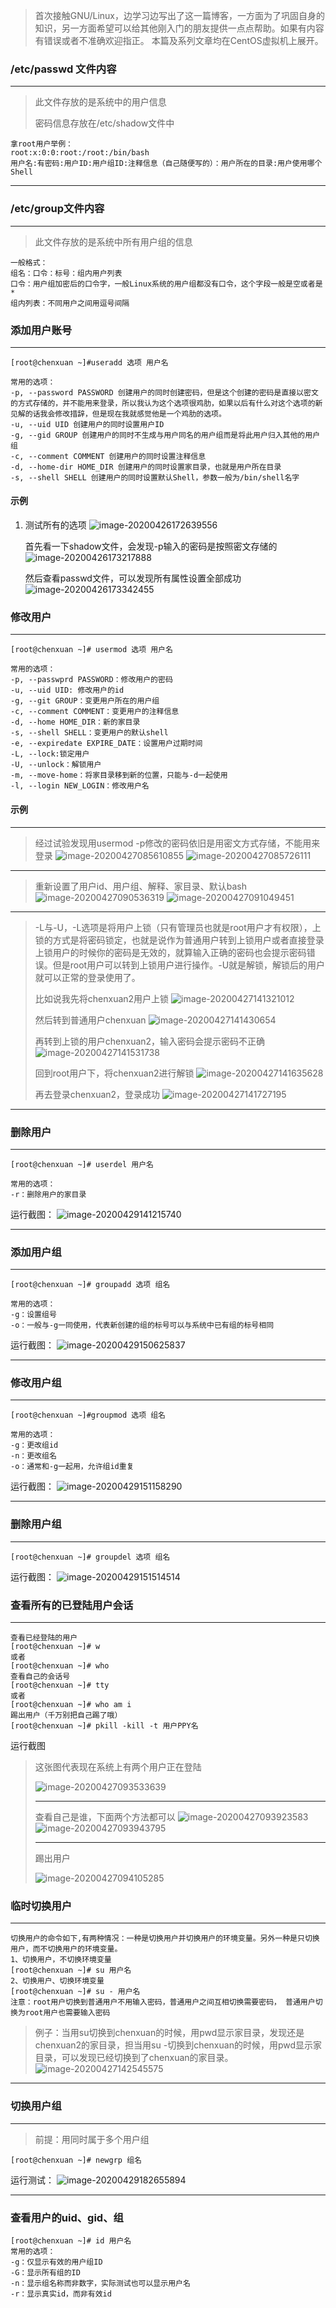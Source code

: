 



> 首次接触GNU/Linux，边学习边写出了这一篇博客，一方面为了巩固自身的知识，另一方面希望可以给其他刚入门的朋友提供一点点帮助。如果有内容有错误或者不准确欢迎指正。
> 本篇及系列文章均在CentOS虚拟机上展开。　

### /etc/passwd 文件内容

***

> 此文件存放的是系统中的用户信息
>
> 密码信息存放在/etc/shadow文件中

```shell
拿root用户举例：
root:x:0:0:root:/root:/bin/bash
用户名:有密码:用户ID:用户组ID:注释信息（自己随便写的）：用户所在的目录:用户使用哪个Shell
```

***

 ### /etc/group文件内容

***

> 此文件存放的是系统中所有用户组的信息

```shell
一般格式：
组名：口令：标号：组内用户列表
口令：用户组加密后的口令字，一般Linux系统的用户组都没有口令，这个字段一般是空或者是*
组内列表：不同用户之间用逗号间隔
```



### 添加用户账号

***

```shell
[root@chenxuan ~]#useradd 选项 用户名

常用的选项：
-p, --password PASSWORD 创建用户的同时创建密码，但是这个创建的密码是直接以密文的方式存储的，并不能用来登录，所以我认为这个选项很鸡肋，如果以后有什么对这个选项的新见解的话我会修改措辞，但是现在我就感觉他是一个鸡肋的选项。
-u, --uid UID 创建用户的同时设置用户ID
-g, --gid GROUP 创建用户的同时不生成与用户同名的用户组而是将此用户归入其他的用户组
-c, --comment COMMENT 创建用户的同时设置注释信息
-d, --home-dir HOME_DIR 创建用户的同时设置家目录，也就是用户所在目录
-s, --shell SHELL 创建用户的同时设置默认Shell，参数一般为/bin/shell名字
```

#### 示例

 1. 测试所有的选项
    ![image-20200426172639556](C:\Users\dell\AppData\Roaming\Typora\typora-user-images\image-20200426172639556.png)
    
    首先看一下shadow文件，会发现-p输入的密码是按照密文存储的
    ![image-20200426173217888](C:\Users\dell\AppData\Roaming\Typora\typora-user-images\image-20200426173217888.png)
    
    然后查看passwd文件，可以发现所有属性设置全部成功
    ![image-20200426173342455](C:\Users\dell\AppData\Roaming\Typora\typora-user-images\image-20200426173342455.png)



### 修改用户

***

```shell
[root@chenxuan ~]# usermod 选项 用户名

常用的选项：
-p, --passwprd PASSWORD：修改用户的密码
-u, --uid UID: 修改用户的id
-g, --git GROUP：变更用户所在的用户组
-c, --comment COMMENT：变更用户的注释信息
-d, --home HOME_DIR：新的家目录
-s, --shell SHELL：变更用户的默认shell
-e, --expiredate EXPIRE_DATE：设置用户过期时间
-L, --lock:锁定用户
-U, --unlock：解锁用户
-m, --move-home：将家目录移到新的位置，只能与-d一起使用
-l, --login NEW_LOGIN：修改用户名
```

#### 示例

***
> 经过试验发现用usermod -p修改的密码依旧是用密文方式存储，不能用来登录
> ![image-20200427085610855](C:\Users\dell\AppData\Roaming\Typora\typora-user-images\image-20200427085610855.png)
> ![image-20200427085726111](C:\Users\dell\AppData\Roaming\Typora\typora-user-images\image-20200427085726111.png)

***

>重新设置了用户id、用户组、解释、家目录、默认bash
>![image-20200427090536319](C:\Users\dell\AppData\Roaming\Typora\typora-user-images\image-20200427090536319.png)
>![image-20200427091049451](C:\Users\dell\AppData\Roaming\Typora\typora-user-images\image-20200427091049451.png)

***

>-L与-U，-L选项是将用户上锁（只有管理员也就是root用户才有权限），上锁的方式是将密码锁定，也就是说作为普通用户转到上锁用户或者直接登录上锁用户的时候你的密码是无效的，就算输入正确的密码也会提示密码错误。但是root用户可以转到上锁用户进行操作。-U就是解锁，解锁后的用户就可以正常的登录使用了。
>
>比如说我先将chenxuan2用户上锁
>![image-20200427141321012](C:\Users\dell\AppData\Roaming\Typora\typora-user-images\image-20200427141321012.png)
>
>然后转到普通用户chenxuan
>![image-20200427141430654](C:\Users\dell\AppData\Roaming\Typora\typora-user-images\image-20200427141430654.png)
>
>再转到上锁的用户chenxuan2，输入密码会提示密码不正确
>![image-20200427141531738](C:\Users\dell\AppData\Roaming\Typora\typora-user-images\image-20200427141531738.png)
>
>回到root用户下，将chenxuan2进行解锁
>![image-20200427141635628](C:\Users\dell\AppData\Roaming\Typora\typora-user-images\image-20200427141635628.png)
>
>再去登录chenxuan2，登录成功
>![image-20200427141727195](C:\Users\dell\AppData\Roaming\Typora\typora-user-images\image-20200427141727195.png)

***



### 删除用户

***

```shell
[root@chenxuan ~]# userdel 用户名

常用的选项：
-r：删除用户的家目录
```

运行截图：
![image-20200429141215740](C:\Users\dell\AppData\Roaming\Typora\typora-user-images\image-20200429141215740.png)

***



### 添加用户组

***

```shell
[root@chenxuan ~]# groupadd 选项 组名

常用的选项：
-g：设置组号
-o：一般与-g一同使用，代表新创建的组的标号可以与系统中已有组的标号相同
```

运行截图：
![image-20200429150625837](C:\Users\dell\AppData\Roaming\Typora\typora-user-images\image-20200429150625837.png)

***



### 修改用户组

***

```shell
[root@chenxuan ~]#groupmod 选项 组名

常用的选项：
-g：更改组id
-n：更改组名
-o：通常和-g一起用，允许组id重复
```

运行截图：
![image-20200429151158290](C:\Users\dell\AppData\Roaming\Typora\typora-user-images\image-20200429151158290.png)

***



### 删除用户组

***

```shell
[root@chenxuan ~]# groupdel 选项 组名
```

运行截图：
![image-20200429151514514](C:\Users\dell\AppData\Roaming\Typora\typora-user-images\image-20200429151514514.png)





### 查看所有的已登陆用户会话

***

```shell
查看已经登陆的用户
[root@chenxuan ~]# w
或者
[root@chenxuan ~]# who
查看自己的会话号
[root@chenxuan ~]# tty
或者
[root@chenxuan ~]# who am i
踢出用户（千万别把自己踢了哦）
[root@chenxuan ~]# pkill -kill -t 用户PPY名
```

运行截图

> 这张图代表现在系统上有两个用户正在登陆
>
> ![image-20200427093533639](C:\Users\dell\AppData\Roaming\Typora\typora-user-images\image-20200427093533639.png)
>
> ***
>
> 查看自己是谁，下面两个方法都可以
>![image-20200427093923583](C:\Users\dell\AppData\Roaming\Typora\typora-user-images\image-20200427093923583.png)
> ![image-20200427093943795](C:\Users\dell\AppData\Roaming\Typora\typora-user-images\image-20200427093943795.png)
>
> ***
>
> 踢出用户
>
> ![image-20200427094105285](C:\Users\dell\AppData\Roaming\Typora\typora-user-images\image-20200427094105285.png)



### 临时切换用户

***

```shell
切换用户的命令如下,有两种情况：一种是切换用户并切换用户的环境变量。另外一种是只切换用户，而不切换用户的环境变量。
1、切换用户，不切换环境变量
[root@chenxuan ~]# su 用户名
2、切换用户、切换环境变量
[root@chenxuan ~]# su - 用户名
注意：root用户切换到普通用户不用输入密码，普通用户之间互相切换需要密码， 普通用户切换为root用户也需要输入密码
```

>例子：当用su切换到chenxuan的时候，用pwd显示家目录，发现还是chenxuan2的家目录，担当用su -切换到chenxuan的时候，用pwd显示家目录，可以发现已经切换到了chenxuan的家目录。
>![image-20200427142545575](C:\Users\dell\AppData\Roaming\Typora\typora-user-images\image-20200427142545575.png)

***



### 切换用户组

***

> 前提：用同时属于多个用户组

```shell
[root@chenxuan ~]# newgrp 组名
```

运行测试：
![image-20200429182655894](C:\Users\dell\AppData\Roaming\Typora\typora-user-images\image-20200429182655894.png)

***



### 查看用户的uid、gid、组

```shell
[root@chenxuan ~]# id 用户名
常用的选项：
-g：仅显示有效的用户组ID
-G：显示所有组的ID
-n：显示组名称而非数字，实际测试也可以显示用户名
-r：显示真实id，而非有效id
```

